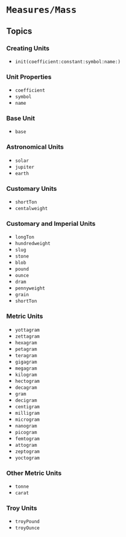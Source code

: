 # ``Measures/Mass``

## Topics

### Creating Units

- ``init(coefficient:constant:symbol:name:)``

### Unit Properties

- ``coefficient``
- ``symbol``
- ``name``

### Base Unit

- ``base``

### Astronomical Units

- ``solar``
- ``jupiter``
- ``earth``

### Customary Units

- ``shortTon``
- ``centalweight``

### Customary and Imperial Units

- ``longTon``
- ``hundredweight``
- ``slug``
- ``stone``
- ``blob``
- ``pound``
- ``ounce``
- ``dram``
- ``pennyweight``
- ``grain``
- ``shortTon``

### Metric Units

- ``yottagram``
- ``zettagram``
- ``hexagram``
- ``petagram``
- ``teragram``
- ``gigagram``
- ``megagram``
- ``kilogram``
- ``hectogram``
- ``decagram``
- ``gram``
- ``decigram``
- ``centigram``
- ``milligram``
- ``microgram``
- ``nanogram``
- ``picogram``
- ``femtogram``
- ``attogram``
- ``zeptogram``
- ``yoctogram``

### Other Metric Units

- ``tonne``
- ``carat``

### Troy Units

- ``troyPound``
- ``troyOunce``
